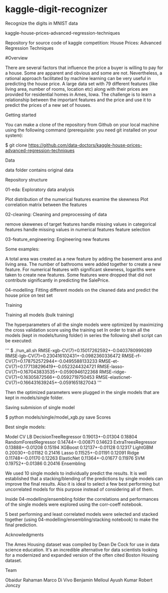 # kaggle-digit-recognizer
Recognize the digits in MNIST data

kaggle-house-prices-advanced-regression-techniques

Repository for source code of kaggle competition: House Prices: Advanced Regression Techniques

#Overview

There are several factors that influence the price a buyer is willing to pay for a house. Some are apparent and obvious and some are not. Nevertheless, a rational approach facilitated by machine learning can be very useful in predicting the house price. A large data set with 79 different features (like living area, number of rooms, location etc) along with their prices are provided for residential homes in Ames, Iowa. The challenge is to learn a relationship between the important features and the price and use it to predict the prices of a new set of houses.

Getting started

You can make a clone of the repository from Github on your local machine using the following command (prerequisite: you need git installed on your system):

$ git clone https://github.com/data-doctors/kaggle-house-prices-advanced-regression-techniques

Data

data folder contains original data

Repository structure

01-eda: Exploratory data analysis

Plot distribution of the numerical features examine the skewness Plot correlation matrix between the features

02-cleaning: Cleaning and preprocessing of data

remove skewenes of target features handle missing values in categorical features handle missing values in numerical features feature selection

03-feature_engineering: Engineering new features

Some examples:

A total area was created as a new feature by adding the basement area and living area. The number of bathrooms were added together to create a new feature. For numerical features with significant skewness, logariths were taken to create new features. Some features were dropped that did not contribute significantly in predicting the SalePrice.

04-modelling: Fitting different models on the cleaned data and predict the house price on test set

Training

Training all models (bulk training)

The hyperparameters of all the single models were optimized by maximizing the cross validation score using the training set In order to train all the models (kept in models/tuning folder) in series the following shell script can be executed:

''' $ ./run_all.sh RMSE-xgb-CV(7)=0.15017262592+-0.0403780999289 RMSE-lgb-CV(7)=0.230416102431+-0.0982360336472 RMSE-rf-CV(7)=0.178752572944+-0.0495588133233 RMSE-et-CV(7)=0.177138296419+-0.0523244324721 RMSE-lasso-CV(7)=0.167043833535+-0.0590946122368 RMSE-ridge-CV(7)=0.16305872566+-0.0592719750453 RMSE-elasticnet-CV(7)=0.166431639245+-0.0591651827043 '''

Then the optimized parameters were plugged in the single models that are kept in models/single folder.

Saving submision of single model

$ python models/single/model_xgb.py save
Scores

Best single models:

Model	CV	LB
DecisionTreeRegressor	0.19013+-0.01304	0.18804
RandomForestRegressor	0.14744+-0.00871	0.14623
ExtraTreesRegressor	0.13888+-0.01208	0.15194
XGBoost	0.12137+-0.01128	0.12317
LightGBM	0.20030+-0.01182	0.21416
Lasso	0.11525+-0.01191	0.12091
Ridge	0.11748+-0.01170	0.12263
ElasticNet	0.11364+-0.01677	0.11976
SVM	0.19752+-0.01386	0.20416
Ensembling

We used 10 single models to individually predict the results. It is well established that a stacking/blending of the predictions by single models can improve the final results. Also it is ideal to select a few best performing but uncorrelated models for this purpose instead of considering all of them.

Inside 04-modelling/ensembling folder the correlations and performances of the single models were explored using the corr-coeff notebook.

5 best performing and least correlated models were selected and stacked together (using 04-modelling/ensembling/stacking notebook) to make the final prediction.

Acknowledgments

The Ames Housing dataset was compiled by Dean De Cock for use in data science education. It's an incredible alternative for data scientists looking for a modernized and expanded version of the often cited Boston Housing dataset.

Team

Obaidur Rahaman
Marco Di Vivo
Benjamin Melloul
Ayush Kumar
Robert Jonczy
